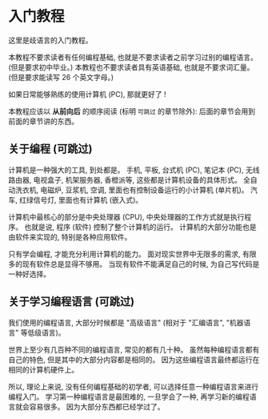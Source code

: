 # 入门教程

这里是歧语言的入门教程。

本教程不要求读者有任何编程基础, 也就是不要求读者之前学习过别的编程语言。
(但是要求初中毕业。)
本教程也不要求读者具有英语基础, 也就是不要求词汇量。
(但是要求能读写 26 个英文字母。)

如果日常能够熟练的使用计算机 (PC), 那就更好了 !

本教程应该以 **从前向后** 的顺序阅读 (标明 `可跳过` 的章节除外):
后面的章节会用到前面的章节讲的东西。


## 关于编程 (可跳过)

计算机是一种强大的工具, 到处都是。
手机, 平板, 台式机 (PC), 笔记本 (PC), 无线路由器, 电视盒子, 机架服务器, 香橙派等,
这些都是计算机设备的具体形式。
全自动洗衣机, 电磁炉, 豆浆机, 空调, 里面也有控制设备运行的小计算机 (单片机)。
汽车, 红绿信号灯, 里面也有计算机 (嵌入式)。

计算机中最核心的部分是中央处理器 (CPU), 中央处理器的工作方式就是执行程序。
也就是说, 程序 (软件) 控制了整个计算机的运行。
计算机的大部分功能也是由软件来实现的, 特别是各种应用软件。

只有学会编程, 才能充分利用计算机的能力。
面对现实世界中无限多的需求, 有限多的现有软件总是显得不够用。
当现有软件不能满足自己的时候, 为自己写代码是一种好选择。


## 关于学习编程语言 (可跳过)

我们使用的编程语言, 大部分时候都是 "高级语言"
(相对于 "汇编语言", "机器语言" 等低级语言)。

世界上至少有几百种不同的编程语言, 常见的都有几十种。
虽然每种编程语言都有自己的特色, 但是其中的大部分内容都是相同的。
因为这些编程语言最终都运行在相同的计算机硬件上。

所以, 理论上来说, 没有任何编程基础的初学者,
可以选择任意一种编程语言来进行编程入门。
学习第一种编程语言是最困难的, 一旦学会了一种, 再学习新的编程语言就会容易很多。
因为大部分东西都已经学过了。
